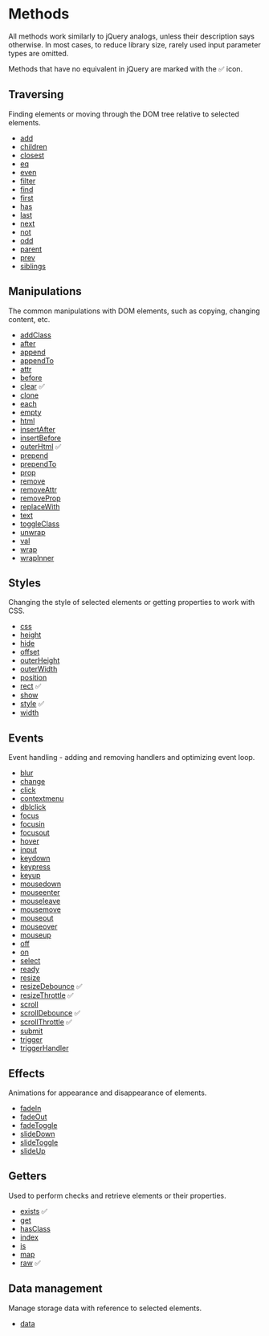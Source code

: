 # Methods

All methods work similarly to jQuery analogs, unless their description says otherwise. In most cases, to reduce library
size, rarely used input parameter types are omitted.

Methods that have no equivalent in jQuery are marked with the :white_check_mark: icon.

<a name="traversing"></a>

## Traversing

Finding elements or moving through the DOM tree relative to selected elements.

- [add](https://github.com/digikid/dom-element/blob/main/docs/en-US/TRAVERSING.md#add)
- [children](https://github.com/digikid/dom-element/blob/main/docs/en-US/TRAVERSING.md#children)
- [closest](https://github.com/digikid/dom-element/blob/main/docs/en-US/TRAVERSING.md#closest)
- [eq](https://github.com/digikid/dom-element/blob/main/docs/en-US/TRAVERSING.md#eq)
- [even](https://github.com/digikid/dom-element/blob/main/docs/en-US/TRAVERSING.md#even)
- [filter](https://github.com/digikid/dom-element/blob/main/docs/en-US/TRAVERSING.md#filter)
- [find](https://github.com/digikid/dom-element/blob/main/docs/en-US/TRAVERSING.md#find)
- [first](https://github.com/digikid/dom-element/blob/main/docs/en-US/TRAVERSING.md#first)
- [has](https://github.com/digikid/dom-element/blob/main/docs/en-US/TRAVERSING.md#has)
- [last](https://github.com/digikid/dom-element/blob/main/docs/en-US/TRAVERSING.md#last)
- [next](https://github.com/digikid/dom-element/blob/main/docs/en-US/TRAVERSING.md#next)
- [not](https://github.com/digikid/dom-element/blob/main/docs/en-US/TRAVERSING.md#not)
- [odd](https://github.com/digikid/dom-element/blob/main/docs/en-US/TRAVERSING.md#odd)
- [parent](https://github.com/digikid/dom-element/blob/main/docs/en-US/TRAVERSING.md#parent)
- [prev](https://github.com/digikid/dom-element/blob/main/docs/en-US/TRAVERSING.md#prev)
- [siblings](https://github.com/digikid/dom-element/blob/main/docs/en-US/TRAVERSING.md#siblings)

<a name="manipulation"></a>

## Manipulations

The common manipulations with DOM elements, such as copying, changing content, etc.

- [addClass](https://github.com/digikid/dom-element/blob/main/docs/en-US/MANIPULATION.md#addClass)
- [after](https://github.com/digikid/dom-element/blob/main/docs/en-US/MANIPULATION.md#after)
- [append](https://github.com/digikid/dom-element/blob/main/docs/en-US/MANIPULATION.md#append)
- [appendTo](https://github.com/digikid/dom-element/blob/main/docs/en-US/MANIPULATION.md#appendTo)
- [attr](https://github.com/digikid/dom-element/blob/main/docs/en-US/MANIPULATION.md#attr)
- [before](https://github.com/digikid/dom-element/blob/main/docs/en-US/MANIPULATION.md#before)
- [clear](https://github.com/digikid/dom-element/blob/main/docs/en-US/MANIPULATION.md#clear) :white_check_mark:
- [clone](https://github.com/digikid/dom-element/blob/main/docs/en-US/MANIPULATION.md#clone)
- [each](https://github.com/digikid/dom-element/blob/main/docs/en-US/MANIPULATION.md#each)
- [empty](https://github.com/digikid/dom-element/blob/main/docs/en-US/MANIPULATION.md#empty)
- [html](https://github.com/digikid/dom-element/blob/main/docs/en-US/MANIPULATION.md#html)
- [insertAfter](https://github.com/digikid/dom-element/blob/main/docs/en-US/MANIPULATION.md#insertAfter)
- [insertBefore](https://github.com/digikid/dom-element/blob/main/docs/en-US/MANIPULATION.md#insertBefore)
- [outerHtml](https://github.com/digikid/dom-element/blob/main/docs/en-US/MANIPULATION.md#outerHtml) :white_check_mark:
- [prepend](https://github.com/digikid/dom-element/blob/main/docs/en-US/MANIPULATION.md#prepend)
- [prependTo](https://github.com/digikid/dom-element/blob/main/docs/en-US/MANIPULATION.md#prependTo)
- [prop](https://github.com/digikid/dom-element/blob/main/docs/en-US/MANIPULATION.md#prop)
- [remove](https://github.com/digikid/dom-element/blob/main/docs/en-US/MANIPULATION.md#remove)
- [removeAttr](https://github.com/digikid/dom-element/blob/main/docs/en-US/MANIPULATION.md#removeAttr)
- [removeProp](https://github.com/digikid/dom-element/blob/main/docs/en-US/MANIPULATION.md#removeProp)
- [replaceWith](https://github.com/digikid/dom-element/blob/main/docs/en-US/MANIPULATION.md#replaceWith)
- [text](https://github.com/digikid/dom-element/blob/main/docs/en-US/MANIPULATION.md#text)
- [toggleClass](https://github.com/digikid/dom-element/blob/main/docs/en-US/MANIPULATION.md#toggleClass)
- [unwrap](https://github.com/digikid/dom-element/blob/main/docs/en-US/MANIPULATION.md#unwrap)
- [val](https://github.com/digikid/dom-element/blob/main/docs/en-US/MANIPULATION.md#val)
- [wrap](https://github.com/digikid/dom-element/blob/main/docs/en-US/MANIPULATION.md#wrap)
- [wrapInner](https://github.com/digikid/dom-element/blob/main/docs/en-US/MANIPULATION.md#wrapInner)

<a name="css"></a>

## Styles

Changing the style of selected elements or getting properties to work with CSS.

- [css](https://github.com/digikid/dom-element/blob/main/docs/en-US/CSS.md#css)
- [height](https://github.com/digikid/dom-element/blob/main/docs/en-US/CSS.md#height)
- [hide](https://github.com/digikid/dom-element/blob/main/docs/en-US/CSS.md#hide)
- [offset](https://github.com/digikid/dom-element/blob/main/docs/en-US/CSS.md#offset)
- [outerHeight](https://github.com/digikid/dom-element/blob/main/docs/en-US/CSS.md#outerHeight)
- [outerWidth](https://github.com/digikid/dom-element/blob/main/docs/en-US/CSS.md#outerWidth)
- [position](https://github.com/digikid/dom-element/blob/main/docs/en-US/CSS.md#position)
- [rect](https://github.com/digikid/dom-element/blob/main/docs/en-US/CSS.md#rect) :white_check_mark:
- [show](https://github.com/digikid/dom-element/blob/main/docs/en-US/CSS.md#show)
- [style](https://github.com/digikid/dom-element/blob/main/docs/en-US/CSS.md#style) :white_check_mark:
- [width](https://github.com/digikid/dom-element/blob/main/docs/en-US/CSS.md#width)

<a name="events"></a>

## Events

Event handling - adding and removing handlers and optimizing event loop.

- [blur](https://github.com/digikid/dom-element/blob/main/docs/en-US/EVENTS.md#event)
- [change](https://github.com/digikid/dom-element/blob/main/docs/en-US/EVENTS.md#event)
- [click](https://github.com/digikid/dom-element/blob/main/docs/en-US/EVENTS.md#event)
- [contextmenu](https://github.com/digikid/dom-element/blob/main/docs/en-US/EVENTS.md#event)
- [dblclick](https://github.com/digikid/dom-element/blob/main/docs/en-US/EVENTS.md#event)
- [focus](https://github.com/digikid/dom-element/blob/main/docs/en-US/EVENTS.md#event)
- [focusin](https://github.com/digikid/dom-element/blob/main/docs/en-US/EVENTS.md#event)
- [focusout](https://github.com/digikid/dom-element/blob/main/docs/en-US/EVENTS.md#event)
- [hover](https://github.com/digikid/dom-element/blob/main/docs/en-US/EVENTS.md#event)
- [input](https://github.com/digikid/dom-element/blob/main/docs/en-US/EVENTS.md#event)
- [keydown](https://github.com/digikid/dom-element/blob/main/docs/en-US/EVENTS.md#event)
- [keypress](https://github.com/digikid/dom-element/blob/main/docs/en-US/EVENTS.md#event)
- [keyup](https://github.com/digikid/dom-element/blob/main/docs/en-US/EVENTS.md#event)
- [mousedown](https://github.com/digikid/dom-element/blob/main/docs/en-US/EVENTS.md#event)
- [mouseenter](https://github.com/digikid/dom-element/blob/main/docs/en-US/EVENTS.md#event)
- [mouseleave](https://github.com/digikid/dom-element/blob/main/docs/en-US/EVENTS.md#event)
- [mousemove](https://github.com/digikid/dom-element/blob/main/docs/en-US/EVENTS.md#event)
- [mouseout](https://github.com/digikid/dom-element/blob/main/docs/en-US/EVENTS.md#event)
- [mouseover](https://github.com/digikid/dom-element/blob/main/docs/en-US/EVENTS.md#event)
- [mouseup](https://github.com/digikid/dom-element/blob/main/docs/en-US/EVENTS.md#event)
- [off](https://github.com/digikid/dom-element/blob/main/docs/en-US/EVENTS.md#off)
- [on](https://github.com/digikid/dom-element/blob/main/docs/en-US/EVENTS.md#on)
- [select](https://github.com/digikid/dom-element/blob/main/docs/en-US/EVENTS.md#event)
- [ready](https://github.com/digikid/dom-element/blob/main/docs/en-US/EVENTS.md#ready)
- [resize](https://github.com/digikid/dom-element/blob/main/docs/en-US/EVENTS.md#event)
- [resizeDebounce](https://github.com/digikid/dom-element/blob/main/docs/en-US/EVENTS.md#debounce) :white_check_mark:
- [resizeThrottle](https://github.com/digikid/dom-element/blob/main/docs/en-US/EVENTS.md#throttle) :white_check_mark:
- [scroll](https://github.com/digikid/dom-element/blob/main/docs/en-US/EVENTS.md#event)
- [scrollDebounce](https://github.com/digikid/dom-element/blob/main/docs/en-US/EVENTS.md#debounce) :white_check_mark:
- [scrollThrottle](https://github.com/digikid/dom-element/blob/main/docs/en-US/EVENTS.md#throttle) :white_check_mark:
- [submit](https://github.com/digikid/dom-element/blob/main/docs/en-US/EVENTS.md#event)
- [trigger](https://github.com/digikid/dom-element/blob/main/docs/en-US/EVENTS.md#trigger)
- [triggerHandler](https://github.com/digikid/dom-element/blob/main/docs/en-US/EVENTS.md#triggerHandler)

<a name="effects"></a>

## Effects

Animations for appearance and disappearance of elements.

- [fadeIn](https://github.com/digikid/dom-element/blob/main/docs/en-US/EFFECTS.md#fadeIn)
- [fadeOut](https://github.com/digikid/dom-element/blob/main/docs/en-US/EFFECTS.md#fadeOut)
- [fadeToggle](https://github.com/digikid/dom-element/blob/main/docs/en-US/EFFECTS.md#fadeToggle)
- [slideDown](https://github.com/digikid/dom-element/blob/main/docs/en-US/EFFECTS.md#slideDown)
- [slideToggle](https://github.com/digikid/dom-element/blob/main/docs/en-US/EFFECTS.md#slideToggle)
- [slideUp](https://github.com/digikid/dom-element/blob/main/docs/en-US/EFFECTS.md#slideUp)

<a name="getters"></a>

## Getters

Used to perform checks and retrieve elements or their properties.

- [exists](https://github.com/digikid/dom-element/blob/main/docs/en-US/GETTERS.md#exists) :white_check_mark:
- [get](https://github.com/digikid/dom-element/blob/main/docs/en-US/GETTERS.md#get)
- [hasClass](https://github.com/digikid/dom-element/blob/main/docs/en-US/GETTERS.md#hasClass)
- [index](https://github.com/digikid/dom-element/blob/main/docs/en-US/GETTERS.md#index)
- [is](https://github.com/digikid/dom-element/blob/main/docs/en-US/GETTERS.md#is)
- [map](https://github.com/digikid/dom-element/blob/main/docs/en-US/GETTERS.md#map)
- [raw](https://github.com/digikid/dom-element/blob/main/docs/en-US/GETTERS.md#raw) :white_check_mark:

<a name="data"></a>

## Data management

Manage storage data with reference to selected elements.

- [data](https://github.com/digikid/dom-element/blob/main/docs/en-US/DATA.md#data)
